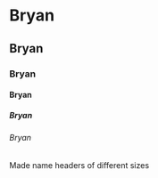# Bryan
## Bryan
### Bryan
#### Bryan
##### Bryan
###### Bryan
Made name headers of different sizes
